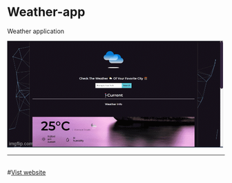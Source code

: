 # Weather-app
 Weather application
 
 <img src="https://github.com/shubhamy17/weather-app/blob/main/5o16k1.gif">
 <hr>
 <br>
 #<a href="https://weather-app-shubhamy1.netlify.app/">Vist website</a>
